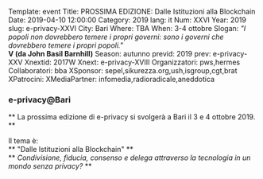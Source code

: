 Template: event
Title: PROSSIMA EDIZIONE: Dalle Istituzioni alla Blockchain
Date: 2019-04-10 12:00:00
Category: 2019
lang: it
Num: XXVI
Year: 2019
slug: e-privacy-XXVI
City: Bari
Where: TBA
When: 3-4 ottobre
Slogan: <i>"I popoli non dovrebbero temere i propri governi: sono i governi che dovrebbero temere i propri popoli."</i><br/><b>V (da John Basil Barnhill)</b>
Season: autunno
previd: 2019
prev: e-privacy-XXV
Xnextid:  2017W
Xnext: e-privacy-XVIII
Organizzatori: pws,hermes
Collaboratori: bba
XSponsor: sepel,sikurezza.org,ush,isgroup,cgt,brat
XPatrocini:
XMediaPartner: infomedia,radioradicale,aneddotica

### <b> e-privacy@Bari </b>

** La prossima edizione di e-privacy si svolgerà a Bari il 3 e 4 ottobre 2019. **

Il tema è:
<br>
** "Dalle Istituzioni alla Blockchain" **
<br>
** <i>Condivisione, fiducia, consenso e delega attraverso la tecnologia in un mondo senza privacy?</i> **
